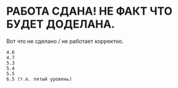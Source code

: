 # РАБОТА СДАНА! НЕ ФАКТ ЧТО БУДЕТ ДОДЕЛАНА.
Вот что не сделано / не работает корректно.
```
4.6
4.7
5.3
5.4
5.5
6.5 (т.е. пятый уровень)
```
